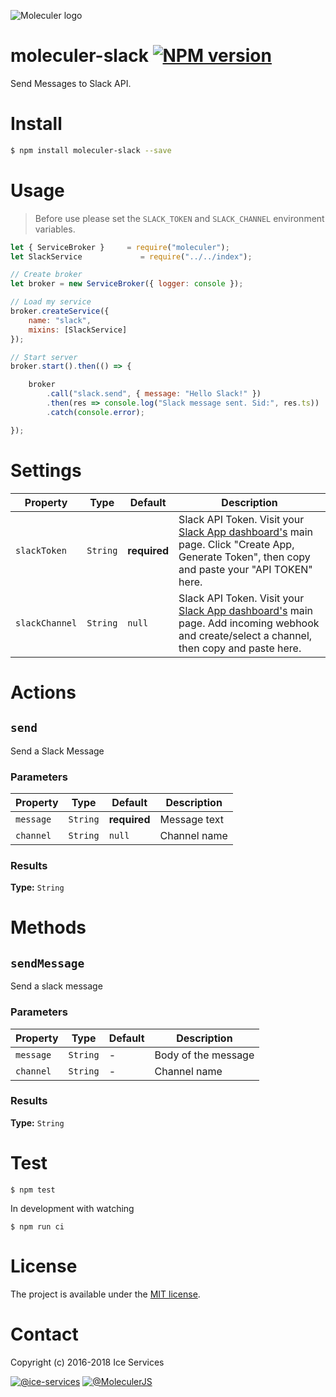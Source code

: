 ![Moleculer logo](http://moleculer.services/images/banner.png)

# moleculer-slack [![NPM version](https://img.shields.io/npm/v/moleculer-slack.svg)](https://www.npmjs.com/package/moleculer-slack)

Send Messages to Slack API.

# Install

```bash
$ npm install moleculer-slack --save
```

# Usage

> Before use please set the `SLACK_TOKEN` and `SLACK_CHANNEL` environment variables.

```js
let { ServiceBroker }     = require("moleculer");
let SlackService             = require("../../index");

// Create broker
let broker = new ServiceBroker({ logger: console });

// Load my service
broker.createService({
    name: "slack",
    mixins: [SlackService]
});

// Start server
broker.start().then(() => {

    broker
        .call("slack.send", { message: "Hello Slack!" })
        .then(res => console.log("Slack message sent. Sid:", res.ts))
        .catch(console.error);

});
```

# Settings

<!-- AUTO-CONTENT-START:SETTINGS -->
| Property | Type | Default | Description |
| -------- | ---- | ------- | ----------- |
| `slackToken` | `String` | **required** | Slack API Token. Visit your [Slack App dashboard's](https://www.slack.com/apps) main page. Click "Create App, Generate Token", then copy and paste your "API TOKEN" here. |
| `slackChannel` | `String` | `null` | Slack API Token. Visit your [Slack App dashboard's](https://www.slack.com/apps) main page. Add incoming webhook and create/select a channel, then copy and paste here. |

<!-- AUTO-CONTENT-END:SETTINGS -->

<!-- AUTO-CONTENT-TEMPLATE:SETTINGS
| Property | Type | Default | Description |
| -------- | ---- | ------- | ----------- |
{{#each this}}
| `{{name}}` | {{type}} | {{defaultValue}} | {{description}} |
{{/each}}
{{^this}}
*No settings.*
{{/this}}

-->

# Actions
<!-- AUTO-CONTENT-START:ACTIONS -->
## `send` 

Send a Slack Message

### Parameters
| Property | Type | Default | Description |
| -------- | ---- | ------- | ----------- |
| `message` | `String` | **required** | Message text |
| `channel` | `String` | `null` | Channel name |

### Results
**Type:** `String`




<!-- AUTO-CONTENT-END:ACTIONS -->

<!-- AUTO-CONTENT-TEMPLATE:ACTIONS
{{#each this}}
## `{{name}}` {{#each badges}}{{this}} {{/each}}
{{#since}}
_<sup>Since: {{this}}</sup>_
{{/since}}

{{description}}

### Parameters
| Property | Type | Default | Description |
| -------- | ---- | ------- | ----------- |
{{#each params}}
| `{{name}}` | {{type}} | {{defaultValue}} | {{description}} |
{{/each}}
{{^params}}
*No input parameters.*
{{/params}}

{{#returns}}
### Results
**Type:** {{type}}

{{description}}
{{/returns}}

{{#hasExamples}}
### Examples
{{#each examples}}
{{this}}
{{/each}}
{{/hasExamples}}

{{/each}}
-->

# Methods

<!-- AUTO-CONTENT-START:METHODS -->
## `sendMessage` 

Send a slack message

### Parameters
| Property | Type | Default | Description |
| -------- | ---- | ------- | ----------- |
| `message` | `String` | - | Body of the message |
| `channel` | `String` | - | Channel name |

### Results
**Type:** `String`




<!-- AUTO-CONTENT-END:METHODS -->

<!-- AUTO-CONTENT-TEMPLATE:METHODS
{{#each this}}
## `{{name}}` {{#each badges}}{{this}} {{/each}}
{{#since}}
_<sup>Since: {{this}}</sup>_
{{/since}}

{{description}}

### Parameters
| Property | Type | Default | Description |
| -------- | ---- | ------- | ----------- |
{{#each params}}
| `{{name}}` | {{type}} | {{defaultValue}} | {{description}} |
{{/each}}
{{^params}}
*No input parameters.*
{{/params}}

{{#returns}}
### Results
**Type:** {{type}}

{{description}}
{{/returns}}

{{#hasExamples}}
### Examples
{{#each examples}}
{{this}}
{{/each}}
{{/hasExamples}}

{{/each}}
-->

# Test
```
$ npm test
```

In development with watching

```
$ npm run ci
```

# License
The project is available under the [MIT license](https://tldrlegal.com/license/mit-license).

# Contact
Copyright (c) 2016-2018 Ice Services

[![@ice-services](https://img.shields.io/badge/github-ice--services-green.svg)](https://github.com/ice-services) [![@MoleculerJS](https://img.shields.io/badge/twitter-MoleculerJS-blue.svg)](https://twitter.com/MoleculerJS)
